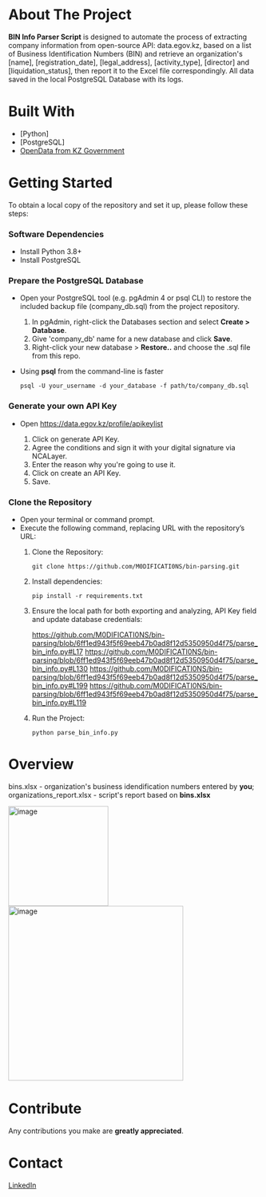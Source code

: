 # About The Project 
**BIN Info Parser Script** is designed to automate the process of extracting company information from open-source API: data.egov.kz, based on a list of Business Identification Numbers (BIN) and retrieve an organization's [name], [registration_date], [legal_address], [activity_type], [director] and [liquidation_status], then report it to the Excel file correspondingly. All data saved in the local PostgreSQL Database with its logs.

# Built With
* [Python]
* [PostgreSQL]
* [OpenData from KZ Government](https://data.egov.kz/)

# Getting Started
To obtain a local copy of the repository and set it up, please follow these steps:

### Software Dependencies
* Install Python 3.8+
* Install PostgreSQL

### Prepare the PostgreSQL Database
* Open your PostgreSQL tool (e.g. pgAdmin 4 or psql CLI) to restore the included backup file (company_db.sql) from the project repository.
  1. In pgAdmin, right-click the Databases section and select **Create > Database**.
  2. Give 'company_db' name for a new database and click **Save**.
  3. Right-click your new database > **Restore..** and choose the .sql file from this repo.
 
* Using **psql** from the command-line is faster
  ```
  psql -U your_username -d your_database -f path/to/company_db.sql
  ```
### Generate your own API Key
* Open https://data.egov.kz/profile/apikeylist
  
  1. Click on generate API Key.
  2. Agree the conditions and sign it with your digital signature via NCALayer.
  3. Enter the reason why you're going to use it.
  4. Click on create an API Key.
  5. Save.

### Clone the Repository
* Open your terminal or command prompt.
* Execute the following command, replacing URL with the repository’s URL:
  1. Clone the Repository:
     ```
     git clone https://github.com/M0DIFICATI0NS/bin-parsing.git
     ```
  2. Install dependencies:
     ```
     pip install -r requirements.txt
     ```
  3. Ensure the local path for both exporting and analyzing, API Key field and update database credentials:
     
     https://github.com/M0DIFICATI0NS/bin-parsing/blob/6ff1ed943f5f69eeb47b0ad8f12d5350950d4f75/parse_bin_info.py#L17
     https://github.com/M0DIFICATI0NS/bin-parsing/blob/6ff1ed943f5f69eeb47b0ad8f12d5350950d4f75/parse_bin_info.py#L130
     https://github.com/M0DIFICATI0NS/bin-parsing/blob/6ff1ed943f5f69eeb47b0ad8f12d5350950d4f75/parse_bin_info.py#L199
     https://github.com/M0DIFICATI0NS/bin-parsing/blob/6ff1ed943f5f69eeb47b0ad8f12d5350950d4f75/parse_bin_info.py#L119

  5. Run the Project:
     ```
     python parse_bin_info.py
     ```

# Overview
bins.xlsx - organization's business idendification numbers entered by **you**;
organizations_report.xlsx - script's report based on **bins.xlsx**

<img width="200" alt="image" src="https://github.com/user-attachments/assets/fb524349-ba35-4b57-a628-bc2ca1911f6a">
<img width="350" alt="image" src="https://github.com/user-attachments/assets/841e7723-fac5-4e89-8993-6df407cfa481">

# Contribute
Any contributions you make are **greatly appreciated**.

# Contact
[LinkedIn](www.linkedin.com/in/sultan-mecheyev-3b459a328)
